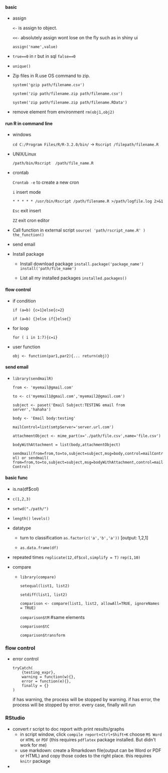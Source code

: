 #### basic
* assign

  `<-` is assign to object. 

  `<<-` absolutely assign wont lose on the fly such as in shiny ui

  `assign('name',value)`

* `true==0` in r but in sql `false==0`

* `unique()`

* Zip files in R.use OS command to zip.

  `system('gzip path/filename.csv')`

  `system('zip path/filename.zip path/filename.csv')`

  `system('zip path/filename.zip path/filename.RData')`

* remove element from environment
  `rm(obj1,obj2)`

#### run R in command line

* windows
  
    `cd C:/Program Files/R/R-3.2.0/bin/` -> `Rscript /filepath/filename.R`

* UNIX/Linux

    `/path/bin/Rscript  /path/file_name.R`

* crontab

  `Crontab -e` to create a new cron

  `i` insert mode 

  `* * * * * /usr/bin/Rscript /path/filename.R >/path/logfile.log 2>&1`

  `Esc`  exit insert

  `ZZ`  exit cron editor

* Call function in external script `source( 'path/rscript_name.R' )` `the_function()`

* send email

* Install package

  * Install download package `install.package('package_name')` `install('path/file_name')`

  * List all my installed packages `installed.packages()`


#### flow control

  * if condition

    `if (a=b) {c=1}else{c=2}`

    `if (a=b) {}else if{}else{}`

  * for loop

    `for ( i in 1:7){c=i}`

  * user function

    `obj <- function(par1,par2){... return(obj)}`

#### send email

* `library(sendmailR)`

  `from <- 'myemail@gmail.com'`

  `to <- c('myemail1@gmail.com','myemail2@gmail.com')`

  `subject <- paset('Email Subject:TESTING email from server','hahaha')`

  `body <- 'Email body:testing'            `

  `mailControl=list(smtpServer='server.url.com')`

  `attachmentObject <- mime_part(x='./path/file.csv',name='file.csv')`

  `bodyWithAttachment = list(body,attachmentObject)`
  
  `sendmail(from=from,to=to,subject=subject,msg=body,control=mailControl) or sendmail(  from=from,to=to,subject=subject,msg=bodyWithAttachment,control=mailControl)`

#### basic func

* is.na(df$col)

* `c(1,2,3)`

* `setwd("./path/")`

* `length()` `levels()`

* datatype

  * turn to classification `as.factor(c('a','b','a'))` [output: 1,2,1]

  * `as.data.frame(df)`

* repeated times `replicate(12,df$col,simplify = T)` `rep(1,10)`

* compare

  * `library(compare)`

    `setequal(list1, list2)`

    `setdiff(list1, list2)`

    `comparison <- compare(list1, list2, allowAll=TRUE, ignoreNames = TRUE)`

    `comparison$tM`  #same elements

    `comparison$tC`

    `comparison$transform`




### flow control
* error control
    ```
    tryCatch(
        {testing_expr},
        warning = function(w){},
        error = function(e){},
        finally = {}
    )
    ```
    if has warning, the process will be stopped by warning.
    if has error, the process will be stopped by error.
    every case, finally will run

### RStudio
* convert r script to doc report with print results/graphs
  - in script window, click `compile report`=`Ctrl+Shift+K` choose `MS Word` or `HTML` or `PDF` (this requires `pdflatex` package installed. But didn't work for me)
  - use markdown: create a Rmarkdown file(output can be Word or PDF or HTML) and copy those codes to the right place. this requires `knitr` package
*